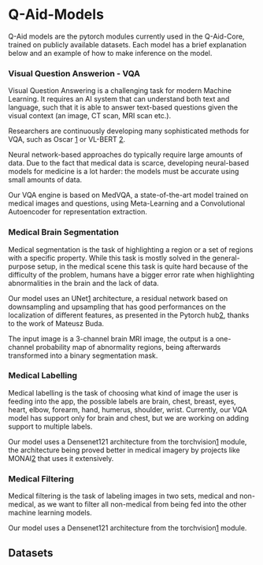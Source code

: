 # Q-Aid-Models

Q-Aid models are the pytorch modules currently used in the Q-Aid-Core, trained on publicly available datasets. Each model has a brief explanation below and an example of how to make inference on the model.

### Visual Question Answerion - VQA

Visual Question Answering is a challenging task for modern Machine Learning. It requires an AI system that can understand both text and language, such that it is able to answer text-based questions given the visual context (an image, CT scan, MRI scan etc.).

Researchers are continuously developing many sophisticated methods for VQA, such as Oscar [1] or VL-BERT [2].

Neural network-based approaches do typically require large amounts of data. Due to the fact that medical data is scarce, developing neural-based models for medicine is a lot harder: the models must be accurate using small amounts of data.

Our VQA engine is based on MedVQA, a state-of-the-art model trained on medical images and questions, using Meta-Learning and a Convolutional Autoencoder for representation extraction.

[1]: https://www.microsoft.com/en-us/research/publication/oscar-object-semantics-aligned-pre-training-for-vision-language-tasks/
[2]: https://www.microsoft.com/en-us/research/publication/vl-bert-pre-training-of-generic-visual-linguistic-representations/
[3]: https://github.com/aioz-ai/MICCAI19-MedVQA/tree/c076f2cc174def26fa597fce4235b93f56658cc8

### Medical Brain Segmentation

Medical segmentation is the task of highlighting a region or a set of regions with a specific property. While this task is mostly solved in the general-purpose setup, in the medical scene this task is quite hard because of the difficulty of the problem, humans have a bigger error rate when highlighting abnormalities in the brain and the lack of data.

Our model uses an UNet[1] architecture, a residual network based on downsampling and upsampling that has good performances on the localization of different features, as presented in the Pytorch hub[2], thanks to the work of Mateusz Buda.

The input image is a 3-channel brain MRI image, the output is a one-channel probability map of abnormality regions, being afterwards transformed into a binary segmentation mask.

[1]: https://arxiv.org/pdf/1505.04597.pdf
[2]: https://pytorch.org/hub/mateuszbuda_brain-segmentation-pytorch_unet/

### Medical Labelling

Medical labelling is the task of choosing what kind of image the user is feeding into the app, the possible labels are brain, chest, breast, eyes, heart, elbow, forearm, hand, humerus, shoulder, wrist. Currently, our VQA model has support only for brain and chest, but we are working on adding support to multiple labels.

Our model uses a Densenet121 architecture from the torchvision[1] module, the architecture being proved better in medical imagery by projects like MONAI[2] that uses it extensively.

[1]: https://pytorch.org/docs/stable/torchvision/models.html
[2]: https://github.com/Project-MONAI/MONAI

### Medical Filtering

Medical filtering is the task of labeling images in two sets, medical and non-medical, as we want to filter all non-medical from being fed into the other machine learning models.

Our model uses a Densenet121 architecture from the torchvision[1] module.

[1]: https://pytorch.org/docs/stable/torchvision/models.html

## Datasets
